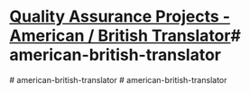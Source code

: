 # [Quality Assurance Projects - American / British Translator](https://www.freecodecamp.org/learn/quality-assurance/quality-assurance-projects/american-british-translator)#   a m e r i c a n - b r i t i s h - t r a n s l a t o r  
 #   a m e r i c a n - b r i t i s h - t r a n s l a t o r  
 #   a m e r i c a n - b r i t i s h - t r a n s l a t o r  
 